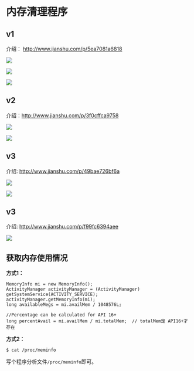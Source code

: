 # 内存清理程序

## v1

介绍： http://www.jianshu.com/p/5ea7081a6818 

![](./v1-pro-structure.png)

![](./v1-demo.gif)

![](./v1-layout-land.png)

## v2

介绍：http://www.jianshu.com/p/3f0cffca9758

![](./v2-pro-structure.png)

![](./v2-demo.gif)

## v3

介绍: http://www.jianshu.com/p/49bae726bf6a

![](./v3-pro-structure.png)

![](./v3-demo.gif)

## v3

介绍: http://www.jianshu.com/p/f99fc6394aee

![](./v4-demo.gif)




## 获取内存使用情况

**方式1：**
```
MemoryInfo mi = new MemoryInfo();
ActivityManager activityManager = (ActivityManager) getSystemService(ACTIVITY_SERVICE);
activityManager.getMemoryInfo(mi);
long availableMegs = mi.availMem / 1048576L;

//Percentage can be calculated for API 16+
long percentAvail = mi.availMem / mi.totalMem;  // totalMem是 API16+才存在
```

**方式2：**

```
$ cat /proc/meminfo
```

写个程序分析文件`/proc/meminfo`即可。

